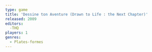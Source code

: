 ```yaml
---
type: game
title: 'Dessine ton Aventure (Drawn to Life : the Next Chapter)'
released: 2009
editors: 
  -THQ
players: 1
genres:
  - Plates-formes
---
```

